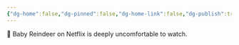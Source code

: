 ```yaml
---
{"dg-home":false,"dg-pinned":false,"dg-home-link":false,"dg-publish":true,"tags":["dgblip"],"disabled rules":["yaml-title","yaml-title-alias","file-name-heading"],"title":"philipp on mastodon @ 2024-05-20","created-date":"2024-05-20T06:59:53","id":112472122554626400,"updated-date":"2025-05-02T08:50:44","dg-path":"blips/112472122554626406.md","permalink":"/blips/112472122554626406/","dgPassFrontmatter":true}
---
```



🫣 Baby Reindeer on Netflix is deeply uncomfortable to watch.



